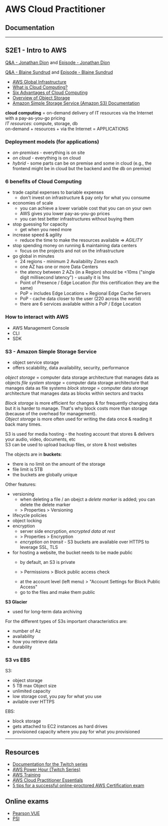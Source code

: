 # AWS Cloud Practitioner

## Documentation
---
## S2E1 - Intro to AWS
[Q&A - Jonathan Dion](https://www.twitch.tv/aws/video/770438975)
and
[Episode - Jonathan Dion](https://www.twitch.tv/aws/video/770429171)

[Q&A - Blaine Sundrud](https://www.twitch.tv/aws/video/772546515)
and
[Episode - Blaine Sundrud](https://www.twitch.tv/aws/video/772551330)

- [AWS Global Infrastructure](https://infrastructure.aws/)
- [What is Cloud Computing?](https://aws.amazon.com/what-is-cloud-computing/)
- [Six Advantages of Cloud Computing](https://docs.aws.amazon.com/whitepapers/latest/aws-overview/six-advantages-of-cloud-computing.html)
- [Overview of Object Storage](https://aws.amazon.com/what-is-cloud-object-storage/)
- [Amazon Simple Storage Service (Amazon S3) Documentation](https://docs.aws.amazon.com/s3/index.html)


**cloud computing** = on-demand delivery of IT resources via the Internet with a pay-as-you-go pricing <br/>
*IT resources*: compute, storage, db <br/>
on-demand + resources + via the Internet = APPLICATIONS

### Deployment models (for applications)
- *on-premises* - everything is on site
- *on cloud* - everything is on cloud
- *hybrid* - some parts can be on premise and some in cloud (e.g., the frontend might be in cloud but the backend and the db on premise)

### 6 benefits of Cloud Computing
- trade capital expenses to bariable expenses
    - don't invest on infrastructure & pay only for what you consume
- economies of scale
    - you can achieve a lower variable cost that you can on your own
    - AWS gives you lower pay-as-you-go prices
    - you can test better infrastructures without buying them
- stop guessing for capacity
    - get when you need more
- increase speed & agility
    - reduce the time to make the resources available => *AGILITY*
- stop spending money on running & maintaining data centers
    - focus on the projects and not on the infrastructure
- go global in minutes
    - 24 regions - minimum 2 Availability Zones each
    - one AZ has one or more Data Centers
    - the atency between 2 AZs (in a Region) should be <10ms ("single digit millisecond latency") - usually it is 1ms
    - Point of Presence / Edge Location (for this certification they are the same)
    - PoP = includes Edge Locations + Regional Edge Cache Servers
    - PoP - cache data closer to the user (220 across the world)
    - there are 6 services available within a PoP / Edge Location

### How to interact with AWS
- AWS Management Console
- CLI
- SDK

### S3 - Amazon Simple Storage Service
- object service storage
- offers scalability, data availability, security, performance

*object storage* = computer data storage architecture that manages data as objects
*file system storage* = computer data storage architecture that manages data as file systems
*block storage* = computer data storage architecture that manages data as blocks within sectors and tracks

*Block storage* is more efficient for changes & for frequently changing data but it is harder to manage. That's why block costs more than storage (because of the overhead for management). <br/>
*Object storage* is more often used for writing the data once & reading it back many times.

S3 is used for media hosting - the hosting account that stores & delivers your audio, video, documents, etc <br/>
S3 can be used to upload backup files, or store & host websites

The objects are in **buckets**:
- there is no limit on the amount of the storage
- file limit is 5TB
- the buckets are globally unique

Other features:
- versioning 
    - when deleting a file / an obejct a *delete marker* is added; you can delete the delete marker
    - \> Properties > Versioning
- lifecycle policies
- object locking
- encryption
    - server side encryption, *encrypted data at rest*
    - \> Properties > Encryption
    - *encryption on transit* - S3 buckets are available over HTTPS to leverage SSL, TLS
- for hosting a website, the bucket needs to be made public
    - by default, an S3 is private
    
    - \> Permissions > Block public access check
    + at the account level (left menu) > "Account Settings for Block Public Access"
    + go to the files and make them public

**S3 Glacier**
- used for long-term data archiving

For the different types of S3s important characteristics are:
- number of Az
- availability
- how you retrieve data
- durability

### S3 vs EBS
S3:
- object storage
- 5 TB max Object size
- unlimited capacity
- low storage cost, you pay for what you use
- avilable over HTTPS

EBS:
- block storage
- gets attached to EC2 instances as hard drives
- provisioned capacity where you pay for what you provisioned

---
## Resources
- [Documentation for the Twitch series](https://pages.awscloud.com/awspowerhour_cloud_practitioner_resources.html)
- [AWS Power Hour (Twitch Series)](https://www.twitch.tv/search?term=aws%20power%20hour%20cloud%20practitioner%20&type=videos)
- [AWS Training](https://www.aws.training/)
- [AWS Cloud Practitioner Essentials](https://www.aws.training/Details/eLearning?id=60697)
- [5 tips for a successful online-proctored AWS Certification exam](https://aws.amazon.com/blogs/training-and-certification/5-tips-for-a-successful-online-proctored-aws-certification-exam/)

## Online exams
- [Pearson VUE](https://home.pearsonvue.com/aws/onvue)
- [PSI](https://syscheck.bridge.psiexams.com/)